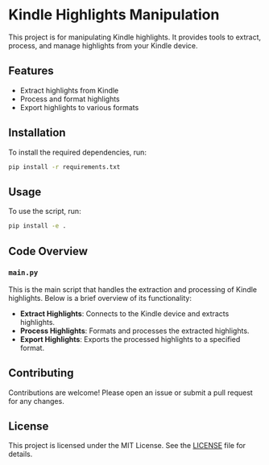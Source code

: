 # Kindle Highlights Manipulation

This project is for manipulating Kindle highlights. It provides tools to extract, process, and manage highlights from your Kindle device.

## Features

- Extract highlights from Kindle
- Process and format highlights
- Export highlights to various formats

## Installation

To install the required dependencies, run:

```bash
pip install -r requirements.txt
```

## Usage

To use the script, run:

```bash
pip install -e .
```

## Code Overview

### `main.py`

This is the main script that handles the extraction and processing of Kindle highlights. Below is a brief overview of its functionality:

- **Extract Highlights**: Connects to the Kindle device and extracts highlights.
- **Process Highlights**: Formats and processes the extracted highlights.
- **Export Highlights**: Exports the processed highlights to a specified format.

## Contributing

Contributions are welcome! Please open an issue or submit a pull request for any changes.

## License

This project is licensed under the MIT License. See the [LICENSE](LICENSE) file for details.

